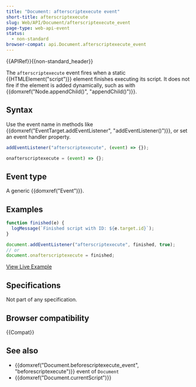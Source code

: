 ```yaml
---
title: "Document: afterscriptexecute event"
short-title: afterscriptexecute
slug: Web/API/Document/afterscriptexecute_event
page-type: web-api-event
status:
  - non-standard
browser-compat: api.Document.afterscriptexecute_event
---
```


{{APIRef}}{{non-standard_header}}

The `afterscriptexecute` event fires when a static {{HTMLElement("script")}} element finishes executing its script. It does not fire if the element is added dynamically, such as with {{domxref("Node.appendChild()", "appendChild()")}}.

## Syntax

Use the event name in methods like {{domxref("EventTarget.addEventListener", "addEventListener()")}}, or set an event handler property.

```js
addEventListener("afterscriptexecute", (event) => {});

onafterscriptexecute = (event) => {};
```

## Event type

A generic {{domxref("Event")}}.

## Examples

```js
function finished(e) {
  logMessage(`Finished script with ID: ${e.target.id}`);
}

document.addEventListener("afterscriptexecute", finished, true);
// or
document.onafterscriptexecute = finished;
```

[View Live Example](https://mdn.dev/archives/media/samples/html/currentScript.html)

## Specifications

Not part of any specification.

## Browser compatibility

{{Compat}}

## See also

- {{domxref("Document.beforescriptexecute_event", "beforescriptexecute")}} event of `Document`
- {{domxref("Document.currentScript")}}
